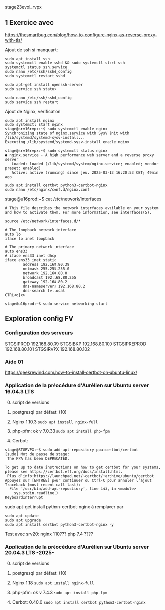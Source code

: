 stage23evol_rvpx

## 1 Exercice avec
https://thesmartbug.com/blog/how-to-configure-nginx-as-reverse-proxy-with-tls/

Ajout de ssh si manquant:
````
sudo apt install ssh
sudo systemctl enable sshd && sudo systemctl start ssh
systemctl status ssh.service
sudo nano /etc/ssh/sshd_config
sudo systemctl restart sshd

sudo apt-get install openssh-server
sudo service ssh status

sudo nano /etc/ssh/sshd_config
sudo service ssh restart
````
Ajout de Nginx, vérification
````
sudo apt install nginx
sudo systemctl start nginx
stage@srv16rvpx:~$ sudo systemctl enable nginx
Synchronizing state of nginx.service with SysV init with /lib/systemd/systemd-sysv-install...
Executing /lib/systemd/systemd-sysv-install enable nginx

stage@srv16rvpx:~$ sudo systemctl status nginx
● nginx.service - A high performance web server and a reverse proxy server
   Loaded: loaded (/lib/systemd/system/nginx.service; enabled; vendor preset: enabled)
   Active: active (running) since jeu. 2025-03-13 16:20:53 CET; 49min ago

sudo apt install certbot python3-certbot-nginx
sudo nano /etc/nginx/conf.d/nginx.conf

````
stage@u16prod:~$ cat /etc/network/interfaces
````
# This file describes the network interfaces available on your system and how to activate them. For more information, see interfaces(5).

source /etc/network/interfaces.d/*

# The loopback network interface
auto lo
iface lo inet loopback

# The primary network interface
auto ens33
# iface ens33 inet dhcp
iface ens33 inet static
        address 192.168.80.39
        netmask 255.255.255.0
        network 192.168.80.0
        broadcast 192.168.80.255
        gateway 192.168.80.2
        dns-nameservers 192.168.80.2
        dns-search fv.local
CTRL<o|x>
````
``
stage@u16prod:~$ sudo service networking start
``



## Exploration config FV

### Configuration des serveurs

STGSIPROD      192.168.80.39
STGSIBKP       192.168.80.100
STGSIPREPROD   192.168.80.101
STGSIRVPX      192.168.80.102

### Aide 01
https://geekrewind.com/how-to-install-certbot-on-ubuntu-linux/

### Application de la préocédure d'Aurélien sur Ubuntu server 16.04.3 LTS
0. script de versions

1. postgresql par défaut: (10)

2. Nginx 1.10.3
``sudo apt install nginx-full``

3. php-pfm: ok v 7.0.33
``sudo apt install php-fpm``

4. Cerbot:
````
stage@STGRVPX:~$ sudo add-apt-repository ppa:certbot/certbot
[sudo] Mot de passe de stage:
 The PPA has been DEPRECATED.

To get up to date instructions on how to get certbot for your systems, please see https://certbot.eff.org/docs/install.html.
 Plus d’info:https://launchpad.net/~certbot/+archive/ubuntu/certbot
Appuyez sur [ENTRÉE] pour continuer ou Ctrl-C pour annuler l’ajout
Traceback (most recent call last):
  File "/usr/bin/add-apt-repository", line 143, in <module>
    sys.stdin.readline()
KeyboardInterrupt
````
sudo apt-get install python-certbot-nginx
à remplacer par
````
sudo apt update
sudo apt upgrade
sudo apt install certbot python3-certbot-nginx -y
````

Test avec srv20: nginx 1.10???
php 7.4 ????

### Application de la préocédure d'Aurélien sur Ubuntu server 20.04.3 LTS -2025-
0. script de versions

1. postgresql par défaut: (10)

2. Nginx 1.18
``sudo apt install nginx-full``

3. php-pfm: ok v 7.4.3
``sudo apt install php-fpm``

4. Cerbot: 0.40.0
``sudo apt install certbot python3-certbot-nginx``
